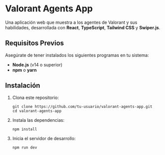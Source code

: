 # Valorant Agents App

Una aplicación web que muestra a los agentes de Valorant y sus habilidades, desarrollada con **React**, **TypeScript**, **Tailwind CSS** y **Swiper.js**.

## Requisitos Previos

Asegúrate de tener instalados los siguientes programas en tu sistema:

- **Node.js** (v14 o superior)
- **npm** o **yarn**

## Instalación

1. Clona este repositorio:

   ```
   git clone https://github.com/tu-usuario/valorant-agents-app.git
   cd valorant-agents-app
   ```

2. Instala las dependencias:

   ```
   npm install
   ```

3. Inicia el servidor de desarrollo:

   ```
   npm run dev
   ```
